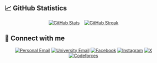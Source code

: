 ## 📈 GitHub Statistics
<div align="center" style="display: flex; justify-content: center; align-items: center; gap: 1rem;">
  <a href="https://github.com/SmallChicken2k5">
    <img src="https://github-readme-stats.vercel.app/api?username=SmallChicken2k5&show_icons=true&theme=radical" alt="GitHub Stats" />
  </a>
  <a href="https://github.com/SmallChicken2k5">
    <img src="https://github-readme-streak-stats.herokuapp.com/?user=SmallChicken2k5&theme=radical" alt="GitHub Streak" />
  </a>
</div>

## 🔗 Connect with me

<p align="center">
  <a href="mailto:thp.gia@gmail.com"><img src="https://img.shields.io/badge/Personal%20Email-Contact-red?logo=gmail" alt="Personal Email" /></a>
  <a href="mailto:thaihophugiak16@siu.edu.vn"><img src="https://img.shields.io/badge/University%20Email-Contact-blue?logo=gmail" alt="University Email" /></a>
  <a href="https://www.facebook.com/phugia.thaiho/"><img src="https://img.shields.io/badge/Facebook-Connect-1877F2?logo=facebook" alt="Facebook" /></a>
  <a href="https://www.instagram.com/smchick.gia/"><img src="https://img.shields.io/badge/Instagram-Follow-E4405F?logo=instagram" alt="Instagram" /></a>
  <a href="https://x.com/Thp_Gia"><img src="https://img.shields.io/badge/X-Follow-000000?logo=x" alt="X" /></a>
  <a href="https://codeforces.com/profile/smallchick_gia"><img src="https://img.shields.io/badge/Codeforces-Profile-1F8ACB?logo=codeforces" alt="Codeforces" /></a>
</p>
